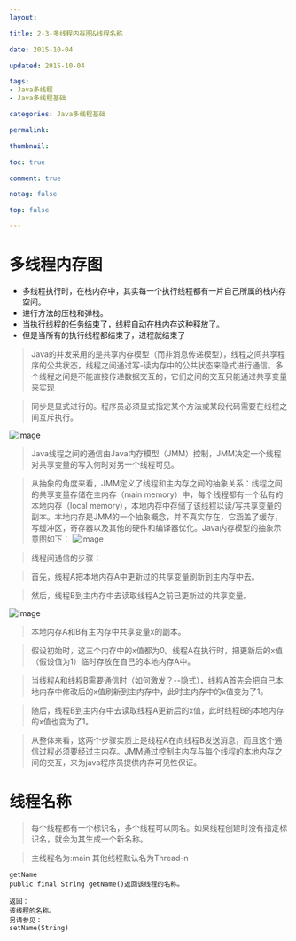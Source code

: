 ```yaml
---
layout:

title: 2-3-多线程内存图&线程名称

date: 2015-10-04

updated: 2015-10-04

tags:
- Java多线程
- Java多线程基础

categories: Java多线程基础

permalink:

thumbnail:

toc: true

comment: true

notag: false

top: false

---
```


# 多线程内存图

 * 多线程执行时，在栈内存中，其实每一个执行线程都有一片自己所属的栈内存空间。
 * 进行方法的压栈和弹栈。
 * 当执行线程的任务结束了，线程自动在栈内存这种释放了。
 * 但是当所有的执行线程都结束了，进程就结束了

>Java的并发采用的是共享内存模型（而非消息传递模型），线程之间共享程序的公共状态，线程之间通过写-读内存中的公共状态来隐式进行通信。多个线程之间是不能直接传递数据交互的，它们之间的交互只能通过共享变量来实现

>同步是显式进行的。程序员必须显式指定某个方法或某段代码需要在线程之间互斥执行。

![image](http://clsaajavaimgbed-10042610.cos.myqcloud.com/QQ%E6%88%AA%E5%9B%BE20161115173023.png)


>Java线程之间的通信由Java内存模型（JMM）控制，JMM决定一个线程对共享变量的写入何时对另一个线程可见。

>从抽象的角度来看，JMM定义了线程和主内存之间的抽象关系：线程之间的共享变量存储在主内存（main memory）中，每个线程都有一个私有的本地内存（local memory），本地内存中存储了该线程以读/写共享变量的副本。本地内存是JMM的一个抽象概念，并不真实存在，它涵盖了缓存，写缓冲区，寄存器以及其他的硬件和编译器优化。Java内存模型的抽象示意图如下：
![image](http://clsaajavaimgbed-10042610.cos.myqcloud.com/1360141335_1299.png)

>线程间通信的步骤：

>首先，线程A把本地内存A中更新过的共享变量刷新到主内存中去。

>然后，线程B到主内存中去读取线程A之前已更新过的共享变量。

![image](http://clsaajavaimgbed-10042610.cos.myqcloud.com/1360141335_1299.png)

>本地内存A和B有主内存中共享变量x的副本。

>假设初始时，这三个内存中的x值都为0。线程A在执行时，把更新后的x值（假设值为1）临时存放在自己的本地内存A中。

>当线程A和线程B需要通信时（如何激发？--隐式），线程A首先会把自己本地内存中修改后的x值刷新到主内存中，此时主内存中的x值变为了1。

>随后，线程B到主内存中去读取线程A更新后的x值，此时线程B的本地内存的x值也变为了1。

>从整体来看，这两个步骤实质上是线程A在向线程B发送消息，而且这个通信过程必须要经过主内存。JMM通过控制主内存与每个线程的本地内存之间的交互，来为java程序员提供内存可见性保证。

# 线程名称

>每个线程都有一个标识名，多个线程可以同名。如果线程创建时没有指定标识名，就会为其生成一个新名称。 

>主线程名为:main 其他线程默认名为Thread-n

```
getName
public final String getName()返回该线程的名称。 

返回：
该线程的名称。
另请参见：
setName(String)
```
